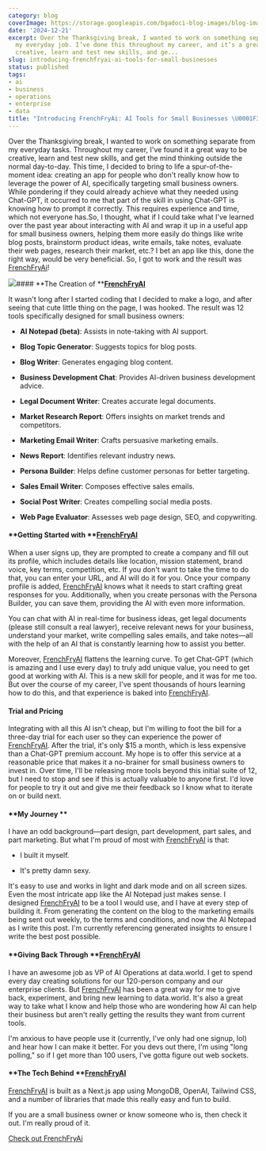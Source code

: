 ```yaml
---
category: blog
coverImage: https://storage.googleapis.com/bgadoci-blog-images/blog-images/images/blog-images/blog-post-images/Frame-2100.png
date: '2024-12-21'
excerpt: Over the Thanksgiving break, I wanted to work on something separate from
  my everyday job. I’ve done this throughout my career, and it’s a great way to be
  creative, learn and test new skills, and ge...
slug: introducing-frenchfryai-ai-tools-for-small-businesses
status: published
tags:
- ai
- business
- operations
- enterprise
- data
title: "Introducing FrenchFryAi: AI Tools for Small Businesses \U0001F35F\U0001F916\U0001F680"
---
```


Over the Thanksgiving break, I wanted to work on something separate from my everyday tasks. Throughout my career, I've found it a great way to be creative, learn and test new skills, and get the mind thinking outside the normal day-to-day. This time, I decided to bring to life a spur-of-the-moment idea: creating an app for people who don't really know how to leverage the power of AI, specifically targeting small business owners. While pondering if they could already achieve what they needed using Chat-GPT, it occurred to me that part of the skill in using Chat-GPT is knowing how to prompt it correctly. This requires experience and time, which not everyone has.So, I thought, what if I could take what I've learned over the past year about interacting with AI and wrap it up in a useful app for small business owners, helping them more easily do things like write blog posts, brainstorm product ideas, write emails, take notes, evaluate their web pages, research their market, etc.? I bet an app like this, done the right way, would be very beneficial. So, I got to work and the result was [FrenchFryAi](https://frenchfryai.com)!

![](https://storage.googleapis.com/bgadoci-blog-images/blog-images/images/blog-images/blog-post-images/Frame-2100.png)#### **The Creation of **[**FrenchFryAI**](https://frenchfryai.com)

It wasn't long after I started coding that I decided to make a logo, and after seeing that cute little thing on the page, I was hooked. The result was 12 tools specifically designed for small business owners:

- **AI Notepad (beta)**: Assists in note-taking with AI support.


- **Blog Topic Generator**: Suggests topics for blog posts.


- **Blog Writer**: Generates engaging blog content.


- **Business Development Chat**: Provides AI-driven business development advice.


- **Legal Document Writer**: Creates accurate legal documents.


- **Market Research Report**: Offers insights on market trends and competitors.


- **Marketing Email Writer**: Crafts persuasive marketing emails.


- **News Report**: Identifies relevant industry news.


- **Persona Builder**: Helps define customer personas for better targeting.


- **Sales Email Writer**: Composes effective sales emails.


- **Social Post Writer**: Creates compelling social media posts.


- **Web Page Evaluator**: Assesses web page design, SEO, and copywriting.



#### **Getting Started with **[**FrenchFryAI**](https://frenchfryai.com)

When a user signs up, they are prompted to create a company and fill out its profile, which includes details like location, mission statement, brand voice, key terms, competition, etc. If you don't want to take the time to do that, you can enter your URL, and AI will do it for you. Once your company profile is added, [FrenchFryAI](https://frenchfryai.com) knows what it needs to start crafting great responses for you. Additionally, when you create personas with the Persona Builder, you can save them, providing the AI with even more information.

You can chat with AI in real-time for business ideas, get legal documents (please still consult a real lawyer), receive relevant news for your business, understand your market, write compelling sales emails, and take notes—all with the help of an AI that is constantly learning how to assist you better.

Moreover, [FrenchFryAI](https://frenchfryai.com) flattens the learning curve. To get Chat-GPT (which is amazing and I use every day) to truly add unique value, you need to get good at working with AI. This is a new skill for people, and it was for me too. But over the course of my career, I've spent thousands of hours learning how to do this, and that experience is baked into [FrenchFryAI](https://frenchfryai.com).

#### **Trial and Pricing**

Integrating with all this AI isn't cheap, but I'm willing to foot the bill for a three-day trial for each user so they can experience the power of [FrenchFryAI](https://frenchfryai.com). After the trial, it's only $15 a month, which is less expensive than a Chat-GPT premium account. My hope is to offer this service at a reasonable price that makes it a no-brainer for small business owners to invest in. Over time, I'll be releasing more tools beyond this initial suite of 12, but I need to stop and see if this is actually valuable to anyone first. I'd love for people to try it out and give me their feedback so I know what to iterate on or build next.

#### **My Journey **

I have an odd background—part design, part development, part sales, and part marketing. But what I'm proud of most with [FrenchFryAI](https://frenchfryai.com) is that:

- I built it myself.


- It's pretty damn sexy.



It's easy to use and works in light and dark mode and on all screen sizes. Even the most intricate app like the AI Notepad just makes sense. I designed [FrenchFryAI](https://frenchfryai.com) to be a tool I would use, and I have at every step of building it. From generating the content on the blog to the marketing emails being sent out weekly, to the terms and conditions, and now the AI Notepad as I write this post. I'm currently referencing generated insights to ensure I write the best post possible.

#### **Giving Back Through **[**FrenchFryAI**](https://frenchfryai.com)

I have an awesome job as VP of AI Operations at data.world. I get to spend every day creating solutions for our 120-person company and our enterprise clients. But [FrenchFryAI](https://frenchfryai.com) has been a great way for me to give back, experiment, and bring new learning to data.world. It's also a great way to take what I know and help those who are wondering how AI can help their business but aren't really getting the results they want from current tools.

I'm anxious to have people use it (currently, I've only had one signup, lol) and hear how I can make it better. For you devs out there, I'm using "long polling," so if I get more than 100 users, I've gotta figure out web sockets.

#### **The Tech Behind **[**FrenchFryAI**](https://frenchfryai.com)

[FrenchFryAI](https://frenchfryai.com) is built as a Next.js app using MongoDB, OpenAI, Tailwind CSS, and a number of libraries that made this really easy and fun to build.

If you are a small business owner or know someone who is, then check it out. I'm really proud of it.

[
    Check out FrenchFryAi
  ](https://frenchfryai.com)